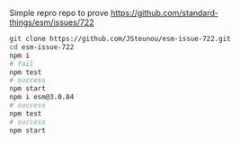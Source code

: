 Simple repro repo to prove https://github.com/standard-things/esm/issues/722

```sh
git clone https://github.com/JSteunou/esm-issue-722.git
cd esm-issue-722
npm i
# fail
npm test
# success
npm start
npm i esm@3.0.84
# success
npm test
# success
npm start
```

